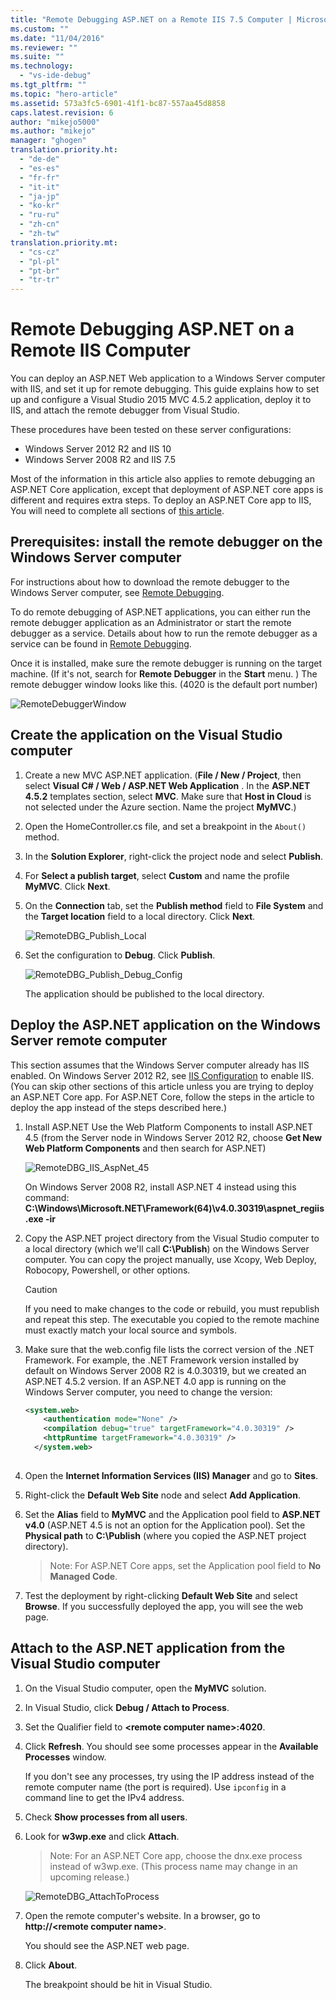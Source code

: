 ```yaml
---
title: "Remote Debugging ASP.NET on a Remote IIS 7.5 Computer | Microsoft Docs"
ms.custom: ""
ms.date: "11/04/2016"
ms.reviewer: ""
ms.suite: ""
ms.technology: 
  - "vs-ide-debug"
ms.tgt_pltfrm: ""
ms.topic: "hero-article"
ms.assetid: 573a3fc5-6901-41f1-bc87-557aa45d8858
caps.latest.revision: 6
author: "mikejo5000"
ms.author: "mikejo"
manager: "ghogen"
translation.priority.ht: 
  - "de-de"
  - "es-es"
  - "fr-fr"
  - "it-it"
  - "ja-jp"
  - "ko-kr"
  - "ru-ru"
  - "zh-cn"
  - "zh-tw"
translation.priority.mt: 
  - "cs-cz"
  - "pl-pl"
  - "pt-br"
  - "tr-tr"
---
```

# Remote Debugging ASP.NET on a Remote IIS Computer
You can deploy an ASP.NET Web application to a Windows Server computer with IIS, and set it up for remote debugging. This guide explains how to set up and configure a Visual Studio 2015 MVC 4.5.2 application, deploy it to IIS, and attach the remote debugger from Visual Studio.

These procedures have been tested on these server configurations:
* Windows Server 2012 R2 and IIS 10
* Windows Server 2008 R2 and IIS 7.5

Most of the information in this article also applies to remote debugging an ASP.NET Core application, except that deployment of ASP.NET core apps is different and requires extra steps. To deploy an ASP.NET Core app to IIS, You will need to complete all sections of [this article](https://docs.asp.net/en/latest/publishing/iis.html).

## Prerequisites: install the remote debugger on the Windows Server computer

For instructions about how to download the remote debugger to the Windows Server computer, see [Remote Debugging](../debugger/remote-debugging.md).

To do remote debugging of ASP.NET applications, you can either run the remote debugger application as an Administrator or start the remote debugger as a service. Details about how to run the remote debugger as a service can be found in [Remote Debugging](../debugger/remote-debugging.md).

Once it is installed, make sure the remote debugger is running on the target machine. (If it's not, search for **Remote Debugger** in the **Start** menu. ) The remote debugger window looks like this. (4020 is the default port number)

![RemoteDebuggerWindow](../debugger/media/remotedebuggerwindow.png "RemoteDebuggerWindow")
  
## Create the application on the Visual Studio computer  
  
1. Create a new MVC ASP.NET application. (**File / New / Project**, then select **Visual C# / Web / ASP.NET Web Application** . In the **ASP.NET 4.5.2** templates section, select **MVC**. Make sure that **Host in Cloud** is not selected under the Azure section. Name the project **MyMVC**.)
1. Open the  HomeController.cs file, and set a breakpoint in the `About()` method.
1. In the **Solution Explorer**,  right-click the project node and select **Publish**.
1. For **Select a publish target**, select **Custom** and name the profile **MyMVC**. Click **Next**.
1. On the **Connection** tab, set the **Publish method** field to **File System** and  the **Target location** field to a local directory. Click **Next**.

    ![RemoteDBG_Publish_Local](../debugger/media/remotedbg_publish_local.png "RemoteDBG_Publish_Local")
1. Set the configuration to **Debug**. Click **Publish**.

    ![RemoteDBG_Publish_Debug_Config](../debugger/media/remotedbg_publish_debug_config.png "RemoteDBG_Publish_Debug_Config")
    
    The application should be published to the local directory.

## Deploy the ASP.NET application on the Windows Server remote computer

 This section assumes that the Windows Server computer already has IIS enabled. On Windows Server 2012 R2, see [IIS Configuration](https://docs.asp.net/en/latest/publishing/iis.html#iis-configuration) to enable IIS. (You can skip other sections of this article unless you are trying to deploy an ASP.NET Core app. For ASP.NET Core, follow the steps in the article to deploy the app instead of the steps described here.)
1. Install ASP.NET
    Use the Web Platform Components to install ASP.NET 4.5 (from the Server node in Windows Server 2012 R2, choose **Get New Web Platform Components** and then search for ASP.NET)

    ![RemoteDBG_IIS_AspNet_45](../debugger/media/remotedbg_iis_aspnet_45.png "RemoteDBG_IIS_AspNet_45")

    On Windows Server 2008 R2, install ASP.NET 4 instead using this command:
     **C:\Windows\Microsoft.NET\Framework(64)\v4.0.30319\aspnet_regiis.exe -ir**
1. Copy the ASP.NET project directory from the Visual Studio computer  to a local directory (which we'll call **C:\Publish**) on the Windows Server computer. You can copy the project manually, use Xcopy, Web Deploy, Robocopy, Powershell, or other options.

    > [!CAUTION]
    >  If you need to make changes to the code or rebuild, you must republish and repeat this step. The executable you copied to the remote machine must exactly match your local source and symbols.
1. Make sure that the web.config file lists the correct version of the .NET Framework.  For example, the .NET Framework version installed  by default on Windows Server 2008 R2 is 4.0.30319, but we created an ASP.NET 4.5.2 version. If an ASP.NET 4.0 app is running on the Windows Server computer, you need to change the version:
  
    ```xml
    <system.web>
        <authentication mode="None" />  
        <compilation debug="true" targetFramework="4.0.30319" />
        <httpRuntime targetFramework="4.0.30319" />
      </system.web>
  
    ```
1. Open the **Internet Information Services (IIS) Manager** and go to **Sites**.
1. Right-click the **Default Web Site** node and select **Add Application**.
1. Set the **Alias** field to **MyMVC** and the Application pool field to **ASP.NET v4.0** (ASP.NET 4.5 is not an option for the Application pool). Set the **Physical path** to **C:\Publish** (where you copied the ASP.NET project directory).
    >Note: For ASP.NET Core apps, set the Application pool field to **No Managed Code**.
1. Test the deployment by right-clicking **Default Web Site** and select **Browse**.
    If you successfully deployed the app, you will see the web page.

## Attach to the ASP.NET application from the Visual Studio computer

1. On the Visual Studio computer, open the **MyMVC** solution.
1. In Visual Studio, click **Debug / Attach to Process**.
1. Set the Qualifier field to **\<remote computer name>:4020**.
1. Click **Refresh**.
    You should see some processes appear in the **Available Processes** window.

    If you don't see any processes, try using the IP address instead of the remote computer name (the port is required). Use `ipconfig` in a command line to get the IPv4 address.
1. Check  **Show processes from all users**.
1. Look for **w3wp.exe** and click **Attach**.
    >Note: For an ASP.NET Core app, choose the dnx.exe process instead of w3wp.exe. (This process name may change in an upcoming release.)

    ![RemoteDBG_AttachToProcess](../debugger/media/remotedbg_attachtoprocess.png "RemoteDBG_AttachToProcess")

1. Open the remote computer's website. In a browser, go to **http://\<remote computer name>**.
    
    You should see the ASP.NET web page.
1. Click **About**.

    The breakpoint should be hit in Visual Studio.